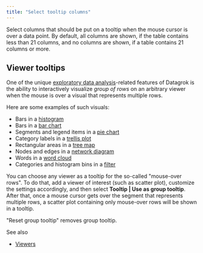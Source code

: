 ```yaml
---
title: "Select tooltip columns"
---
```


Select columns that should be put on a tooltip when the mouse cursor is over a data point. By default, all columns are
shown, if the table contains less than 21 columns, and no columns are shown, if a table contains 21 columns or more.

## Viewer tooltips

One of the unique [exploratory data analysis](exploratory-data-analysis.md)-related features of Datagrok is the ability
to interactively visualize
_group of rows_ on an arbitrary viewer when the mouse is over a visual that represents multiple rows.

Here are some examples of such visuals:

* Bars in a [histogram](../visualize/viewers/histogram.md)
* Bars in a [bar chart](../visualize/viewers/bar-chart.md)
* Segments and legend items in a [pie chart](../visualize/viewers/pie-chart.md)
* Category labels in a [trellis plot](../visualize/viewers/trellis-plot.md)
* Rectangular areas in a [tree map](../visualize/viewers/tree-map.md)
* Nodes and edges in a [network diagram](../visualize/viewers/network-diagram.md)
* Words in a [word cloud](../visualize/viewers/word-cloud.md)
* Categories and histogram bins in a [filter](../visualize/viewers/filters.md)

You can choose any viewer as a tooltip for the so-called "mouse-over rows". To do that, add a viewer of interest (such
as scatter plot), customize the settings accordingly, and then select **Tooltip | Use as group tooltip**. After that,
once a mouse cursor gets over the segment that represents multiple rows, a scatter plot containing only mouse-over rows
will be shown in a tooltip.

"Reset group tooltip" removes group tooltip.

See also

* [Viewers](../visualize/viewers/viewers.md)

